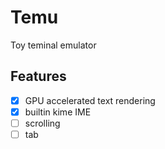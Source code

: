 # Temu

Toy teminal emulator

## Features

- [x] GPU accelerated text rendering
- [x] builtin kime IME
- [ ] scrolling
- [ ] tab
